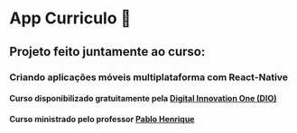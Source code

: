 # App Curriculo :page_facing_up:

## Projeto feito juntamente ao curso:

### Criando aplicações móveis multiplataforma com React-Native

#### Curso disponibilizado gratuitamente pela [Digital Innovation One (DIO)](https://web.digitalinnovation.one/)

#### Curso ministrado pelo professor [Pablo Henrique](https://github.com/pablohdev)